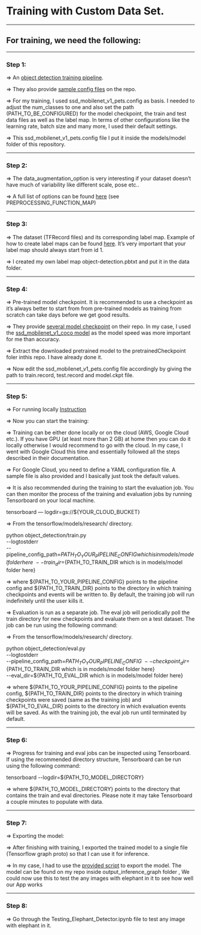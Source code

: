 # Training with Custom Data Set.
--------------------------------

##  For training, we need the following:
-----------
### Step 1:

=> An [object detection training pipeline](https://github.com/tensorflow/models/blob/master/research/object_detection/g3doc/configuring_jobs.md). 

=> They also provide [sample config files](https://github.com/tensorflow/models/tree/master/research/object_detection/samples/configs) on the repo. 

=> For my training, I used ssd_mobilenet_v1_pets.config as basis. I needed to adjust the num_classes to one and also set the path (PATH_TO_BE_CONFIGURED) for the model checkpoint, the train and test data files as well as the label map. In terms of other configurations like the learning rate, batch size and many more, I used their default settings.

=> This ssd_mobilenet_v1_pets.config file I put it inside the models/model folder of this repository.

----------
### Step 2:

=> The data_augmentation_option is very interesting if your dataset doesn’t have much of variability like different scale, pose etc.. 

=> A full list of options can be found [here](https://github.com/tensorflow/models/blob/a4944a57ad2811e1f6a7a87589a9fc8a776e8d3c/object_detection/builders/preprocessor_builder.py) (see PREPROCESSING_FUNCTION_MAP)

----------
### Step 3:

=> The dataset (TFRecord files) and its corresponding label map. Example of how to create label maps can be found [here](https://github.com/tensorflow/models/tree/master/research/object_detection/data). It’s very important that your label map should always start from id 1. 

=> I created my own label map object-detection.pbtxt and put it in the data folder.

----------
### Step 4:

=> Pre-trained model checkpoint. It is recommended to use a checkpoint as it’s always better to start from from pre-trained models as training from scratch can take days before we get good results. 

=> They provide [several model checkpoint](https://github.com/tensorflow/models/blob/master/research/object_detection/g3doc/detection_model_zoo.md) on their repo. In my case, I used the [ssd_mobilenet_v1_coco model](https://drive.google.com/open?id=1qQzhinqwfDM8-KARTkkVqPCUJRRP4N1p) as the model speed was more important for me than accuracy.

=> Extract the downloaded pretrained model to the pretrainedCheckpoint foler inthis repo. I have already done it.

=> Now edit the ssd_mobilenet_v1_pets.config file accordingly by giving the path to train.record, test.record and model.ckpt file.

-----------
###  Step 5:

=> For running locally  [Instruction](https://github.com/tensorflow/models/blob/master/research/object_detection/g3doc/running_locally.md)

=> Now you can start the training:

=> Training can be either done locally or on the cloud (AWS, Google Cloud etc.). If you have GPU (at least more than 2 GB) at home then you can do it locally otherwise I would recommend to go with the cloud. In my case, I went with Google Cloud this time and essentially followed all the steps described in their documentation.

=> For Google Cloud, you need to define a YAML configuration file. A sample file is also provided and I basically just took the default values.
	
=> It is also recommended during the training to start the evaluation job. You can then monitor the process of the training and evaluation jobs by running Tensorboard on your local machine.
		
tensorboard — logdir=gs://${YOUR_CLOUD_BUCKET}
		
=> From the tensorflow/models/research/ directory.

python object_detection/train.py \
    --logtostderr \
    --pipeline_config_path=${PATH_TO_YOUR_PIPELINE_CONFIG which is in models/model folder here} \
    --train_dir=${PATH_TO_TRAIN_DIR which is in models/model folder here}
	
=> where ${PATH_TO_YOUR_PIPELINE_CONFIG} points to the pipeline config and ${PATH_TO_TRAIN_DIR} points to the directory in which training checkpoints and events will be written to. By default, the training job will run indefinitely until the user kills it.
	
=> Evaluation is run as a separate job. The eval job will periodically poll the train directory for new checkpoints and evaluate them on a test dataset. The job can be run using the following command:

=> From the tensorflow/models/research/ directory.
  
python object_detection/eval.py \
    --logtostderr \
    --pipeline_config_path=${PATH_TO_YOUR_PIPELINE_CONFIG} \
    --checkpoint_dir=${PATH_TO_TRAIN_DIR which is in models/model folder here} \
    --eval_dir=${PATH_TO_EVAL_DIR which is in models/model folder here}
	
=> where ${PATH_TO_YOUR_PIPELINE_CONFIG} points to the pipeline config, ${PATH_TO_TRAIN_DIR} points to the directory in which training checkpoints were saved (same as the training job) and ${PATH_TO_EVAL_DIR} points to the directory in which evaluation events will be saved. As with the training job, the eval job run until terminated by default.

----------
### Step 6:

=> Progress for training and eval jobs can be inspected using Tensorboard. If using the recommended directory structure, Tensorboard can be run using the following command:

tensorboard --logdir=${PATH_TO_MODEL_DIRECTORY}
	
=> where ${PATH_TO_MODEL_DIRECTORY} points to the directory that contains the train and eval directories. Please note it may take Tensorboard a couple minutes to populate with data.	

---------	
### Step 7:

=> Exporting the model:

=> After finishing with training, I exported the trained model to a single file (Tensorflow graph proto) so that I can use it for inference.
	
=> In my case, I had to  use the [provided script](https://github.com/tensorflow/models/blob/master/research/object_detection/g3doc/exporting_models.md) to export the model. The model can be found on my repo inside output_inference_graph folder , We could now use this to test the any images with elephant in it to see how well our App works

-----------	
### Step 8:

=> Go through the Testing_Elephant_Detector.ipynb file to test any image with elephant in it.